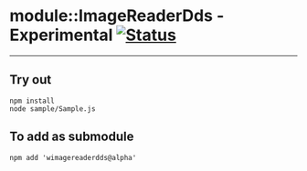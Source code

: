 
# module::ImageReaderDds - Experimental [![Status](https://github.com/Wandalen/wImageReaderDds/workflows/Test/badge.svg)](https://github.com/Wandalen/wImageReaderDds/actions?query=workflow%3ATest)

___

## Try out
```
npm install
node sample/Sample.js
```

## To add as submodule
```
npm add 'wimagereaderdds@alpha'
```

